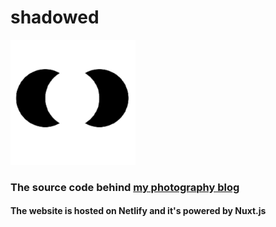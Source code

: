# shadowed
<img src="https://raw.githubusercontent.com/axbg/shadowed/master/static/icon.png?token=AF6UYGIYNGVUN67XB76H2T27HBIDC" height="200">

### The source code behind [my photography blog](https://shadowed.site)
#### The website is hosted on Netlify and it's powered by Nuxt.js
